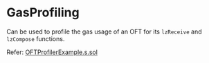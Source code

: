 # GasProfiling

Can be used to profile the gas usage of an OFT for its `lzReceive` and `lzCompose` functions.

Refer: [OFTProfilerExample.s.sol](./OFTProfilerExample.s.sol)
